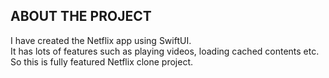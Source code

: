 ## ABOUT THE PROJECT
I have created the Netflix app using SwiftUI.  
It has lots of features such as playing videos, loading cached contents etc. So this is fully featured Netflix clone project.
